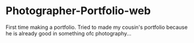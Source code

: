 # Photographer-Portfolio-web
First time making a portfolio. Tried to made my cousin's portfolio because he is already good in something ofc photography...
